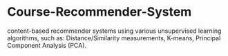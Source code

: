 # Course-Recommender-System

content-based recommender systems using various unsupervised learning algorithms, such as:
  Distance/Similarity measurements, K-means, Principal Component Analysis (PCA).
